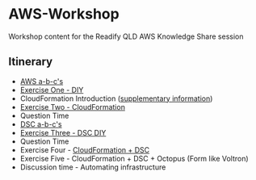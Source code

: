 # AWS-Workshop
Workshop content for the Readify QLD AWS Knowledge Share session

## Itinerary

* [AWS a-b-c's](https://speakerdeck.com/andrewabest/aws-a-b-cs)
* [Exercise One - DIY](https://github.com/andrewabest/AWS-Workshop/blob/master/Exercise1.md)
* CloudFormation Introduction ([supplementary information](http://docs.aws.amazon.com/AWSCloudFormation/latest/UserGuide/cfn-whatis-howdoesitwork.html))
* [Exercise Two - CloudFormation](https://github.com/andrewabest/AWS-Workshop/blob/master/Exercise2.md)
* Question Time
* [DSC a-b-c's](https://speakerdeck.com/andrewabest/dsc-a-b-cs)
* [Exercise Three - DSC DIY](https://github.com/andrewabest/AWS-Workshop/blob/master/Exercise3.md)
* Question Time
* Exercise Four - [CloudFormation + DSC](https://github.com/andrewabest/AWS-Workshop/blob/master/Exercise4.md)
* Exercise Five - CloudFormation + DSC + Octopus (Form like Voltron)
* Discussion time - Automating infrastructure
